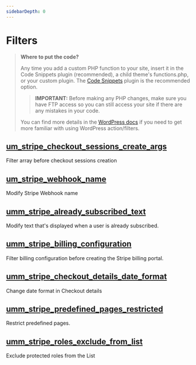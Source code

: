 ```yaml
---
sidebarDepth: 0
---
```

# Filters
> **Where to put the code?**
>
> Any time you add a custom PHP function to your site, insert it in the Code Snippets plugin (recommended), a child theme's functions.php, or your custom plugin. The [Code Snippets](https://wordpress.org/plugins/code-snippets/) plugin is the recommended option. 
>> **IMPORTANT:** Before making any PHP changes, make sure you have FTP access so you can still access your site if there are any mistakes in your code. 
>
> You can find more details in the  [WordPress docs](https://developer.wordpress.org/plugins/hooks/) if you need to get more familiar with using WordPress action/filters.
## [um_stripe_checkout_sessions_create_args](./filters/um_stripe_checkout_sessions_create_args)<Badge text="Since 1.0.0" vertical="middle" />

Filter array before checkout sessions creation
## [um_stripe_webhook_name](./filters/um_stripe_webhook_name)<Badge text="Since 1.0.0" vertical="middle" />

Modify Stripe Webhook name
## [umm_stripe_already_subscribed_text](./filters/umm_stripe_already_subscribed_text)<Badge text="Since 1.0.0" vertical="middle" />

Modify text that's displayed when a user is already subscribed.
## [umm_stripe_billing_configuration](./filters/umm_stripe_billing_configuration)<Badge text="Since 1.0.0" vertical="middle" />

Filter billing configuration before creating the Stripe billing portal.
## [umm_stripe_checkout_details_date_format](./filters/umm_stripe_checkout_details_date_format)<Badge text="Since 1.0.2" vertical="middle" />

Change date format in Checkout details
## [umm_stripe_predefined_pages_restricted](./filters/umm_stripe_predefined_pages_restricted)<Badge text="Since 1.0.0" vertical="middle" />

Restrict predefined pages.
## [umm_stripe_roles_exclude_from_list](./filters/umm_stripe_roles_exclude_from_list)<Badge text="Since 1.0.0" vertical="middle" />

Exclude protected roles from the List
